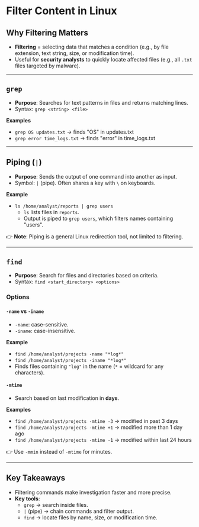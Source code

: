 # Filter Content in Linux

## Why Filtering Matters
- **Filtering** = selecting data that matches a condition (e.g., by file extension, text string, size, or modification time).  
- Useful for **security analysts** to quickly locate affected files (e.g., all `.txt` files targeted by malware).  

---

## `grep`
- **Purpose**: Searches for text patterns in files and returns matching lines.  
- Syntax: `grep <string> <file>`  

**Examples**  
- `grep OS updates.txt` → finds "OS" in updates.txt  
- `grep error time_logs.txt` → finds "error" in time_logs.txt  

---

## Piping (`|`)
- **Purpose**: Sends the output of one command into another as input.  
- Symbol: `|` (pipe). Often shares a key with `\` on keyboards.  

**Example**  
- `ls /home/analyst/reports | grep users`  
  - `ls` lists files in `reports`.  
  - Output is piped to `grep users`, which filters names containing "users".  

👉 **Note**: Piping is a general Linux redirection tool, not limited to filtering.  

---

## `find`
- **Purpose**: Search for files and directories based on criteria.  
- Syntax: `find <start_directory> <options>`  

### Options

#### `-name` vs `-iname`
- `-name`: case-sensitive.  
- `-iname`: case-insensitive.  

**Example**  
- `find /home/analyst/projects -name "*log*"`  
- `find /home/analyst/projects -iname "*log*"`  
- Finds files containing `"log"` in the name (`*` = wildcard for any characters).  

#### `-mtime`
- Search based on last modification in **days**.  

**Examples**  
- `find /home/analyst/projects -mtime -3` → modified in past 3 days  
- `find /home/analyst/projects -mtime +1` → modified more than 1 day ago  
- `find /home/analyst/projects -mtime -1` → modified within last 24 hours  

👉 Use `-mmin` instead of `-mtime` for minutes.  

---

## Key Takeaways
- Filtering commands make investigation faster and more precise.  
- **Key tools**:  
  - `grep` → search inside files.  
  - `|` (pipe) → chain commands and filter output.  
  - `find` → locate files by name, size, or modification time.  
